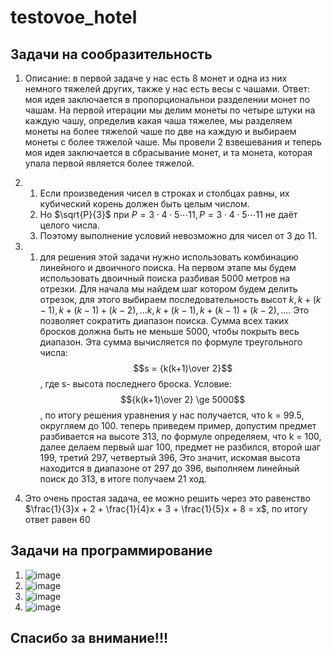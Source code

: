 # testovoe_hotel
## Задачи на сообразительность
1. Описание: в первой задаче у нас есть 8 монет и одна из них немного тяжелей других, также у нас есть весы с чашами.
   Ответ: моя идея заключается в пропорциональнои разделении монет по чашам. На первой итерации мы делим монеты по четыре штуки на каждую чашу, определив какая чаша тяжелее, мы разделяем монеты на более тяжелой чаше по две на каждую и выбираем монеты с более тяжелой чаше. Мы провели 2 взвешевания и теперь моя идея заключается в сбрасывание монет, и та монета, которая упала первой является более тяжелой.


2.  1. Если произведения чисел в строках и столбцах равны, их кубический корень должен быть целым числом. 
    2. Но $\sqrt{P}{3}$ при $P=3⋅4⋅5⋯11, P=3⋅4⋅5⋯11$ не даёт целого числа.  
    3. Поэтому выполнение условий невозможно для чисел от 3 до 11.
3. 1. для решения этой задачи нужно использовать комбинацию линейного и двоичного поиска.
   На первом этапе мы будем использовать двоичный поиска разбивая 5000 метров на отрезки. Для начала мы найдем шаг котором будем делить отрезок,
  для этого выбираем последовательность высот $k,k+(k−1),k+(k−1)+(k−2),…k,k+(k−1),k+(k−1)+(k−2),….$ Это позволяет сократить диапазон поиска. Сумма всех таких бросков должна быть не меньше 5000, чтобы покрыть весь диапазон. Эта сумма вычисляется по формуле треугольного числа:
$$s = {k(k+1)\over 2}$$,
где s- высота последнего броска.
Условие:
$${k(k+1)\over 2} \ge 5000$$,
 по итогу решения уравнения у нас получается, что k = 99.5, округляем до 100.
теперь приведем пример, допустим предмет разбивается на высоте 313, по формуле определяем, что k = 100, далее делаем первый шаг 100, предмет не разбился, второй шаг 199, третий 297, четвертый 396, Это значит, искомая высота находится в диапазоне от 297 до 396, выполняем линейный поиск до 313, в итоге получаем 21 ход.
4. Это очень простая задача, ее можно решить через это равенство
   $\frac{1}{3}x + 2 + \frac{1}{4}x + 3 + \frac{1}{5}x + 8 = x$,
   по итогу ответ равен 60

## Задачи на программирование
1. ![image](https://github.com/user-attachments/assets/504b77c2-10c8-4ad7-befc-c41f05b95299) 
2. ![image](https://github.com/user-attachments/assets/25038592-c4e9-46c5-9cc3-d003add30834)
3. ![image](https://github.com/user-attachments/assets/27452988-3cce-423f-a4a5-b7ab7e134b8d)
4. ![image](https://github.com/user-attachments/assets/e02e6eee-8f62-4e53-ac4b-e2ec11fb2129)



## Спасибо за внимание!!!
 
